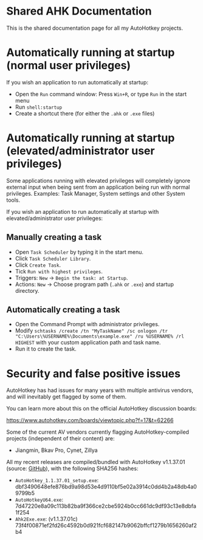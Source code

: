 
# Shared AHK Documentation

This is the shared documentation page for all my AutoHotkey projects.

# Automatically running at startup (normal user privileges)

If you wish an application to run automatically at startup:

- Open the `Run` command window: Press `Win+R`, or type `Run` in the start menu
- Run `shell:startup`
- Create a shortcut there (for either the `.ahk` or `.exe` files)

# Automatically running at startup (elevated/administrator user privileges)

Some applications running with elevated privileges will completely ignore external input when being sent from an application being run with normal privileges. Examples: Task Manager, System settings and other System tools.

If you wish an application to run automatically at startup with elevated/administrator user privileges:

## Manually creating a task

- Open `Task Scheduler` by typing it in the start menu.
- Click `Task Scheduler Library`.
- Click `Create Task`.
- Tick `Run with highest privileges`.
- Triggers: `New` -> `Begin the task: at Startup`.
- Actions: `New` -> Choose program path (`.ahk` or `.exe`) and startup directory.

## Automatically creating a task

- Open the Command Prompt with administrator privileges.
- Modify `schtasks /create /tn "MyTaskName" /sc onlogon /tr "C:\Users\%USERNAME%\Documents\example.exe" /ru %USERNAME% /rl HIGHEST` with your custom application path and task name.
- Run it to create the task.

# Security and false positive issues

AutoHotkey has had issues for many years with multiple antivirus vendors, and will inevitably get flagged by some of them.

You can learn more about this on the official AutoHotkey discussion boards:

https://www.autohotkey.com/boards/viewtopic.php?f=17&t=62266

Some of the current AV vendors currently flagging AutoHotkey-compiled projects (independent of their content) are:

- Jiangmin, Bkav Pro, Cynet, Zillya

All my recent releases are compiled/bundled with AutoHotkey v1.1.37.01 (source: [GitHub](https://github.com/AutoHotkey/AutoHotkey/releases/tag/v1.1.37.01)), with the following SHA256 hashes:

- `AutoHotkey_1.1.37.01_setup.exe`: dbf3490648efe876bd9a98d53e4d9110bf5e02a3914c0dd4b2a48db4a09799b5
- `AutoHotkeyU64.exe`: 7d47220e8a09c113b82ba9f366ce2cbe5924b0cc661dc9df93c13e8dbfa1f254 
- `Ahk2Exe.exe`: (v1.1.37.01c) 73f4f00871ef2fd26c4592b0d921fcf682147b9062bffcf1279b1656260af2b4
